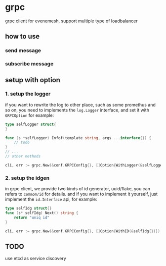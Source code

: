 grpc
===
grpc client for evenemesh, support multiple type of loadbalancer

how to use
---
### send message

### subscribe message

setup with option
---
### 1. setup the logger
if you want to rewrite the log to other place, such as some promethus and so on, you need to implements the ```log.Logger```
interface, and set it with ```GRPCOption```
for example:
```GO
type selfLogger struct{
}

func (s *selfLogger) Infof(template string, args ...interface{}) {
	// todo
}
// ...
// other methods

cli, err := grpc.New(&conf.GRPCConfig{}, []Option{WithLogger(&selfLogger{})})
```
### 2. setup the idgen
in grpc client, we provide two kinds of id generator, uuid/flake, you can refers to ```commom/id``` for details.
and if you want to implement it yourself, just implement the ```id.Interface``` api, for example:
```GO
type selfIdg struct{}
func (s* selfIdg) Next() string {
	return "uniq id"
}

cli, err := grpc.New(&conf.GRPCConfig{}, []Option{WithID(&selfIdg{})})
```

TODO
---
use etcd as service discovery